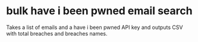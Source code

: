 # bulk have i been pwned email search
Takes a list of emails and a have i been pwned API key and outputs CSV with total breaches and breaches names.
